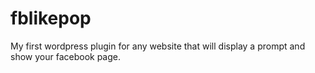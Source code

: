 # fblikepop
My first wordpress plugin for any website that will display a prompt and show your facebook page. 

